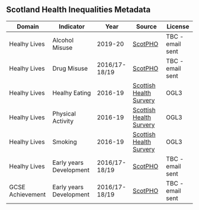 ## Scotland Health Inequalities Metadata

| Domain | Indicator | Year | Source | License |
| --- | --- | --- | --- | --- |
| Healhy Lives | Alcohol Misuse | 2019-20 | [ScotPHO](https://scotland.shinyapps.io/ScotPHO_profiles_tool/_w_dfb86157/#tab-4757-2) | TBC - email sent |
| Healhy Lives | Drug Misuse | 2016/17-18/19 | [ScotPHO](https://scotland.shinyapps.io/ScotPHO_profiles_tool/_w_dfb86157/#tab-4757-2) | TBC - email sent |
| Healhy Lives | Healhy Eating | 2016-19 | [Scottish Health Survery](https://statistics.gov.scot/resource?uri=http%3A%2F%2Fstatistics.gov.scot%2Fdata%2Fscottish-health-survey-local-area-level-data) | OGL3 |
| Healhy Lives | Physical Activity | 2016-19 | [Scottish Health Survery](https://statistics.gov.scot/resource?uri=http%3A%2F%2Fstatistics.gov.scot%2Fdata%2Fscottish-health-survey-local-area-level-data) | OGL3 |
| Healhy Lives | Smoking | 2016-19 | [Scottish Health Survery](https://statistics.gov.scot/resource?uri=http%3A%2F%2Fstatistics.gov.scot%2Fdata%2Fscottish-health-survey-local-area-level-data) | OGL3 |
| Healhy Lives | Early years Development | 2016/17-18/19 | [ScotPHO](https://scotland.shinyapps.io/ScotPHO_profiles_tool/_w_dfb86157/#tab-4757-2) | TBC - email sent |
| GCSE Achievement | Early years Development | 2016/17-18/19 | [ScotPHO](https://scotland.shinyapps.io/ScotPHO_profiles_tool/_w_dfb86157/#tab-4757-2) | TBC - email sent |
